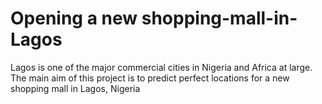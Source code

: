 # Opening a new shopping-mall-in-Lagos
Lagos is one of the major commercial cities in Nigeria and Africa at large. The main aim of this project is to predict perfect locations for a new shopping mall in Lagos, Nigeria

